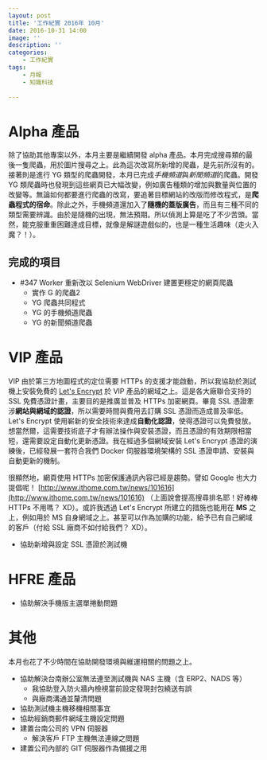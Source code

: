 ```yaml
---
layout: post
title: '工作紀實 2016年 10月'
date: 2016-10-31 14:00
image: ''
description: ''
categories:
    - 工作紀實
tags:
    - 月報
    - 知識科技
 
---
```

# Alpha 產品

除了協助其他專案以外，本月主要是繼續開發 alpha 產品。本月完成搜尋類的最後一隻爬蟲，用於圖片搜尋之上。此為這次改寫所新增的爬蟲，是先前所沒有的。接著則是進行 YG 類型的爬蟲開發，本月已完成*手機頻道*與*新聞頻道*的爬蟲。開發 YG 類爬蟲時也發現到這些網頁已大幅改變，例如廣告種類的增加與數量與位置的改變等。無論如何都要進行爬蟲的改寫，要追著目標網站的改版而修改程式，是**爬蟲程式的宿命**。除此之外，手機頻道還加入了**隨機的蓋版廣告**，而且有三種不同的類型需要辨識。由於是隨機的出現，無法預期。所以偵測上算是吃了不少苦頭。當然，能克服重重困難達成目標，就像是解謎遊戲似的，也是一種生活趣味（走火入魔？！）。

## 完成的項目

* #347 Worker 重新改以 Selenium WebDriver 建置更穩定的網頁爬蟲 
    + 實作 G 的爬蟲2
    + YG 爬蟲共同程式
    + YG 的手機頻道爬蟲
    + YG 的新聞頻道爬蟲

# VIP 產品

VIP 由於第三方地圖程式的定位需要 HTTPs 的支援才能啟動，所以我協助於測試機上安裝免費的 [Let's Encrypt](https://letsencrypt.org/) 於 VIP 產品的網域之上。這是各大廠聯合支持的 SSL 免費憑證計畫，主要目的是推廣並普及 HTTPs 加密網頁。畢竟 SSL 憑證牽涉**網站與網域的認證**，所以需要時間與費用去訂購 SSL 憑證而造成普及率低。Let's Encrypt 使用嶄新的安全技術來達成**自動化認證**，使得憑證可以免費發放。想當然爾，這需要技術底子才有辦法操作與安裝憑證，而且憑證的有效期限相當短，還需要設定自動化更新憑證。我在經過多個網域安裝 Let's Encrypt 憑證的演練後，已經發展一套符合我們 Docker 伺服器環境架構的 SSL 憑證申請、安裝與自動更新的機制。

很顯然地，網頁使用 HTTPs 加密保護通訊內容已經是趨勢。譬如 Google 也大力提倡呢！ [http://www.ithome.com.tw/news/101616](http://www.ithome.com.tw/news/101616) （上面說會提高搜尋排名耶！好棒棒 HTTPs 不用嗎？ XD）。或許我透過 Let's Encrypt 所建立的措施也能用在 **MS** 之上，例如用於 MS 自身網域之上。甚至可以作為加購的功能，給予已有自己網域的客戶（付給 SSL 廠商不如付給我們？ XD）。

* 協助新增與設定 SSL 憑證於測試機

# HFRE 產品

* 協助解決手機版主選單捲動問題

# 其他

本月也花了不少時間在協助開發環境與維運相關的問題之上。

* 協助解決台南辦公室無法連至測試機與 NAS 主機（含 ERP2、NADS 等）
    + 我協助登入防火牆內檢視當前設定發現封包繞送有誤
    + 與廠商溝通並釐清問題
* 協助測試機主機移機相關事宜
* 協助經銷商郵件網域主機設定問題
* 建置台南公司的 VPN 伺服器
    + 解決客戶 FTP 主機無法連線之問題
* 建置公司內部的 GIT 伺服器作為備援之用